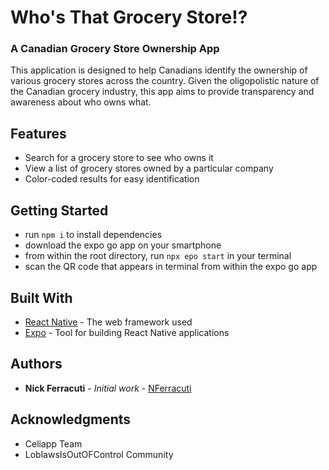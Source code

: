 # Who's That Grocery Store!?
### A Canadian Grocery Store Ownership App

This application is designed to help Canadians identify the ownership of various grocery stores across the country. Given the oligopolistic nature of the Canadian grocery industry, this app aims to provide transparency and awareness about who owns what.

## Features

- Search for a grocery store to see who owns it
- View a list of grocery stores owned by a particular company
- Color-coded results for easy identification

## Getting Started

- run `npm i` to install dependencies
- download the expo go app on your smartphone
- from within the root directory, run `npx epo start` in your terminal
- scan the QR code that appears in terminal from within the expo go app


## Built With

* [React Native](https://reactnative.dev/) - The web framework used
* [Expo](https://expo.io/) - Tool for building React Native applications

## Authors

* **Nick Ferracuti** - *Initial work* - [NFerracuti](https://github.com/nferracuti)


## Acknowledgments

* Celiapp Team
* LoblawsIsOutOFControl Community